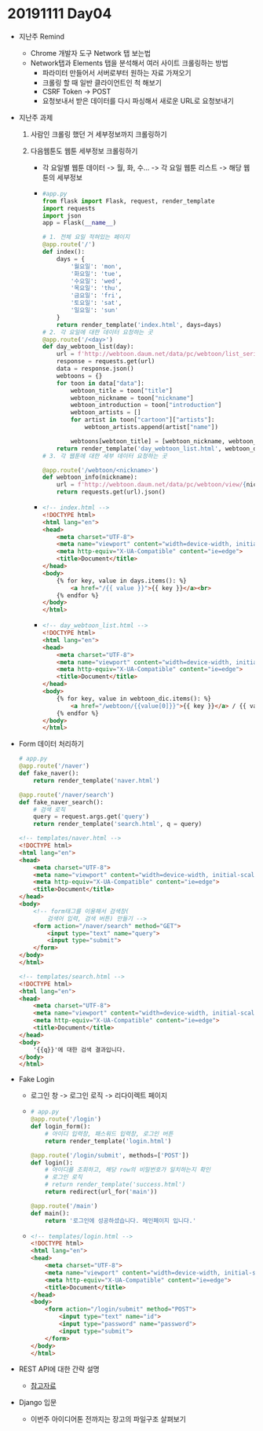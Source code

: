 # 20191111 Day04

- 지난주 Remind

  - Chrome 개발자 도구 Network 탭 보는법
  - Network탭과 Elements 탭을 분석해서 여러 사이트 크롤링하는 방법
    - 파라미터 만들어서 서버로부터 원하는 자료 가져오기
    - 크롤링 할 때 일반 클라이언트인 척 해보기
    - CSRF Token -> POST
    - 요청보내서 받은 데이터를 다시 파싱해서 새로운 URL로 요청보내기

- 지난주 과제

  1. 사람인 크롤링 했던 거 세부정보까지 크롤링하기

  2. 다음웹툰도 웹툰 세부정보 크롤링하기

     - 각 요일별 웹툰 데이터 -> 월, 화, 수... -> 각 요일 웹툰 리스트 -> 해당 웹툰의 세부정보

     - ```python
       #app.py
       from flask import Flask, request, render_template
       import requests
       import json
       app = Flask(__name__)
       
       # 1. 전체 요일 적혀있는 페이지
       @app.route('/')
       def index():
           days = {
               '월요일': 'mon',
               '화요일': 'tue',
               '수요일': 'wed',
               '목요일': 'thu',
               '금요일': 'fri',
               '토요일': 'sat',
               '일요일': 'sun'
           }
           return render_template('index.html', days=days)
       # 2. 각 요일에 대한 데이터 요청하는 곳
       @app.route('/<day>')
       def day_webtoon_list(day):
           url = f'http://webtoon.daum.net/data/pc/webtoon/list_serialized/{day}'
           response = requests.get(url)
           data = response.json()
           webtoons = {}
           for toon in data["data"]:
               webtoon_title = toon["title"]
               webtoon_nickname = toon["nickname"]
               webtoon_introduction = toon["introduction"]
               webtoon_artists = []
               for artist in toon["cartoon"]["artists"]:
                   webtoon_artists.append(artist["name"])
       
               webtoons[webtoon_title] = [webtoon_nickname, webtoon_introduction, ", ".join(webtoon_artists)]
           return render_template('day_webtoon_list.html', webtoon_dic=webtoons)
       # 3. 각 웹툰에 대한 세부 데이터 요청하는 곳
       
       @app.route('/webtoon/<nickname>')
       def webtoon_info(nickname):
           url = f'http://webtoon.daum.net/data/pc/webtoon/view/{nickname}'
           return requests.get(url).json()
       ```

     - ```html
       <!-- index.html -->
       <!DOCTYPE html>
       <html lang="en">
       <head>
           <meta charset="UTF-8">
           <meta name="viewport" content="width=device-width, initial-scale=1.0">
           <meta http-equiv="X-UA-Compatible" content="ie=edge">
           <title>Document</title>
       </head>
       <body>
           {% for key, value in days.items(): %}
               <a href="/{{ value }}">{{ key }}</a><br>
           {% endfor %}
       </body>
       </html>
       ```

     - ```html
       <!-- day_webtoon_list.html -->
       <!DOCTYPE html>
       <html lang="en">
       <head>
           <meta charset="UTF-8">
           <meta name="viewport" content="width=device-width, initial-scale=1.0">
           <meta http-equiv="X-UA-Compatible" content="ie=edge">
           <title>Document</title>
       </head>
       <body>
           {% for key, value in webtoon_dic.items(): %}
               <a href="/webtoon/{{value[0]}}">{{ key }}</a> / {{ value[1] }} / {{ value[2] }}<br/>
           {% endfor %}
       </body>
       </html>
       ```

- Form 데이터 처리하기

  ```python
  # app.py
  @app.route('/naver')
  def fake_naver():
      return render_template('naver.html')
  
  @app.route('/naver/search')
  def fake_naver_search():
      # 검색 로직
      query = request.args.get('query')
      return render_template('search.html', q = query)
  
  ```

  ```html
  <!-- templates/naver.html -->
  <!DOCTYPE html>
  <html lang="en">
  <head>
      <meta charset="UTF-8">
      <meta name="viewport" content="width=device-width, initial-scale=1.0">
      <meta http-equiv="X-UA-Compatible" content="ie=edge">
      <title>Document</title>
  </head>
  <body>
      <!-- form태그를 이용해서 검색창(
          검색어 입력, 검색 버튼) 만들기 -->
      <form action="/naver/search" method="GET">
          <input type="text" name="query">
          <input type="submit">
      </form>
  </body>
  </html>
  ```

  ```html
  <!-- templates/search.html -->
  <!DOCTYPE html>
  <html lang="en">
  <head>
      <meta charset="UTF-8">
      <meta name="viewport" content="width=device-width, initial-scale=1.0">
      <meta http-equiv="X-UA-Compatible" content="ie=edge">
      <title>Document</title>
  </head>
  <body>
      '{{q}}'에 대한 검색 결과입니다.
  </body>
  </html>
  ```

- Fake Login

  - 로그인 창 -> 로그인 로직 -> 리다이렉트 페이지

  - ```python
    # app.py
    @app.route('/login')
    def login_form():
        # 아이디 입력창, 패스워드 입력창, 로그인 버튼
        return render_template('login.html')
    
    @app.route('/login/submit', methods=['POST'])
    def login():
        # 아이디를 조회하고, 해당 row의 비밀번호가 일치하는지 확인
        # 로그인 로직
        # return render_template('success.html')
        return redirect(url_for('main'))
    
    @app.route('/main')
    def main():
        return '로그인에 성공하셨습니다. 메인페이지 입니다.'
    
    ```

  - ```html
    <!-- templates/login.html -->
    <!DOCTYPE html>
    <html lang="en">
    <head>
        <meta charset="UTF-8">
        <meta name="viewport" content="width=device-width, initial-scale=1.0">
        <meta http-equiv="X-UA-Compatible" content="ie=edge">
        <title>Document</title>
    </head>
    <body>
        <form action="/login/submit" method="POST">
            <input type="text" name="id">
            <input type="password" name="password">
            <input type="submit">
        </form>
    </body>
    </html>
    ```

- REST API에 대한 간략 설명

  - [참고자료]( https://bcho.tistory.com/953 )

- Django 입문

  - 이번주 아이디어톤 전까지는 장고의 파일구조 살펴보기
